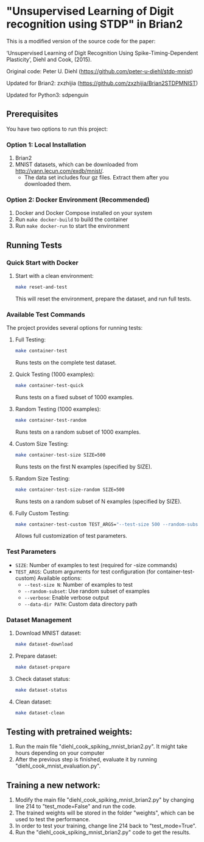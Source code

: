 # "Unsupervised Learning of Digit recognition using STDP" in Brian2

This is a modified version of the source code for the paper:

‘Unsupervised Learning of Digit Recognition Using Spike-Timing-Dependent Plasticity’, Diehl and Cook, (2015).

Original code: Peter U. Diehl (https://github.com/peter-u-diehl/stdp-mnist)

Updated for Brian2: zxzhijia (https://github.com/zxzhijia/Brian2STDPMNIST)

Updated for Python3: sdpenguin

## Prerequisites

You have two options to run this project:

### Option 1: Local Installation

1. Brian2 
2. MNIST datasets, which can be downloaded from http://yann.lecun.com/exdb/mnist/. 
   * The data set includes four gz files. Extract them after you downloaded them.

### Option 2: Docker Environment (Recommended)

1. Docker and Docker Compose installed on your system
2. Run `make docker-build` to build the container
3. Run `make docker-run` to start the environment

## Running Tests

### Quick Start with Docker

1. Start with a clean environment:
   ```bash
   make reset-and-test
   ```
   This will reset the environment, prepare the dataset, and run full tests.

### Available Test Commands

The project provides several options for running tests:

1. Full Testing:
   ```bash
   make container-test
   ```
   Runs tests on the complete test dataset.

2. Quick Testing (1000 examples):
   ```bash
   make container-test-quick
   ```
   Runs tests on a fixed subset of 1000 examples.

3. Random Testing (1000 examples):
   ```bash
   make container-test-random
   ```
   Runs tests on a random subset of 1000 examples.

4. Custom Size Testing:
   ```bash
   make container-test-size SIZE=500
   ```
   Runs tests on the first N examples (specified by SIZE).

5. Random Size Testing:
   ```bash
   make container-test-size-random SIZE=500
   ```
   Runs tests on a random subset of N examples (specified by SIZE).

6. Fully Custom Testing:
   ```bash
   make container-test-custom TEST_ARGS="--test-size 500 --random-subset --verbose"
   ```
   Allows full customization of test parameters.

### Test Parameters

- `SIZE`: Number of examples to test (required for -size commands)
- `TEST_ARGS`: Custom arguments for test configuration (for container-test-custom)
  Available options:
  - `--test-size N`: Number of examples to test
  - `--random-subset`: Use random subset of examples
  - `--verbose`: Enable verbose output
  - `--data-dir PATH`: Custom data directory path

### Dataset Management

1. Download MNIST dataset:
   ```bash
   make dataset-download
   ```

2. Prepare dataset:
   ```bash
   make dataset-prepare
   ```

3. Check dataset status:
   ```bash
   make dataset-status
   ```

4. Clean dataset:
   ```bash
   make dataset-clean
   ```

## Testing with pretrained weights:

1. Run the main file "diehl_cook_spiking_mnist_brian2.py". It might take hours depending on your computer 
2. After the previous step is finished, evaluate it by running "diehl_cook_mnist_evaluation.py".

## Training a new network:

1. Modify the main file "diehl_cook_spiking_mnist_brian2.py" by changing line 214 to "test_mode=False" and run the code. 
2. The trained weights will be stored in the folder "weights", which can be used to test the performance.
3. In order to test your training, change line 214 back to "test_mode=True". 
4. Run the "diehl_cook_spiking_mnist_brian2.py" code to get the results. 

